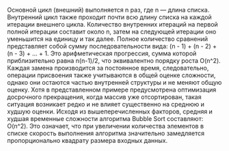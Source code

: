 Основной цикл (внешний) выполняется n раз, где n — длина списка. Внутренний цикл также проходит почти всю длину списка на каждой итерации внешнего цикла. Количество внутренних итераций на первой полной итерации составит около n, затем на следующей итерации оно уменьшится на единицу и так далее. Полное количество сравнений представляет собой сумму последовательности вида: 
(n - 1) + (n - 2) + (n - 3) + … + 1. Это арифметическая прогрессия, сумма которой приблизительно равна n(n-1)/2, что эквивалентно порядку роста O(n^2). Каждая замена производится за постоянное время, следовательно, операции присвоения также учитываются в общей оценке сложности, однако они остаются частью внутренней структуры и не меняют общую оценку. Хотя в представленном примере предусмотрена оптимизация досрочного прекращения, когда массив уже отсортирован, такая ситуация возникает редко и не влияет существенно на среднюю и худшую оценки. Исходя из вышеперечисленных факторов, средняя и худшая временные сложности алгоритма Bubble Sort составляют: O(n^2). Это означает, что при увеличении количества элементов в списке скорость выполнения алгоритма значительно замедляется пропорционально квадрату размера входных данных. 